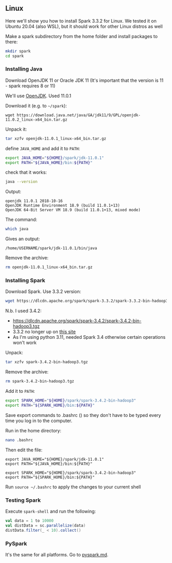 
## Linux

Here we'll show you how to install Spark 3.3.2 for Linux.
We tested it on Ubuntu 20.04 (also WSL), but it should work
for other Linux distros as well

Make a spark subdirectory from the home folder and install packages to there:

```bash
mkdir spark
cd spark
```

### Installing Java

Download OpenJDK 11 or Oracle JDK 11 (It's important that the version is 11 - spark requires 8 or 11)


We'll use [OpenJDK](https://jdk.java.net/archive/). Used 11.0.1

Download it (e.g. to `~/spark`):

```
wget https://download.java.net/java/GA/jdk11/9/GPL/openjdk-11.0.2_linux-x64_bin.tar.gz
```

Unpack it:

```bash
tar xzfv openjdk-11.0.1_linux-x64_bin.tar.gz
```

define `JAVA_HOME` and add it to `PATH`:

```bash
export JAVA_HOME="${HOME}/spark/jdk-11.0.1"
export PATH="${JAVA_HOME}/bin:${PATH}"
```

check that it works:

```bash
java --version
```

Output:

```
openjdk 11.0.1 2018-10-16
OpenJDK Runtime Environment 18.9 (build 11.0.1+13)
OpenJDK 64-Bit Server VM 18.9 (build 11.0.1+13, mixed mode)

```

The command:

```bash
which java
```

Gives an output:

```
/home/USERNAME/spark/jdk-11.0.1/bin/java
```

Remove the archive:

```bash
rm openjdk-11.0.1_linux-x64_bin.tar.gz
```

### Installing Spark


Download Spark. Use 3.3.2 version:

```bash
wget https://dlcdn.apache.org/spark/spark-3.3.2/spark-3.3.2-bin-hadoop3.tgz

```

N.b. I used 3.4.2: 
- https://dlcdn.apache.org/spark/spark-3.4.2/spark-3.4.2-bin-hadoop3.tgz
- 3.3.2 no longer up on [this site](https://spark.apache.org/downloads.html)
- As I'm using python 3.11, needed Spark 3.4 otherwise certain operations won't work 

Unpack:

```bash
tar xzfv spark-3.4.2-bin-hadoop3.tgz
```

Remove the archive:

```bash
rm spark-3.4.2-bin-hadoop3.tgz
```

Add it to `PATH`:

```bash
export SPARK_HOME="${HOME}/spark/spark-3.4.2-bin-hadoop3"
export PATH="${SPARK_HOME}/bin:${PATH}"
```

Save export commands to .bashrc () so they don't have to be typed every time you log in to the computer.

Run in the home directory:

```bash
nano .bashrc
```

Then edit the file:

```
export JAVA_HOME="${HOME}/spark/jdk-11.0.1"
export PATH="${JAVA_HOME}/bin:${PATH}"

export SPARK_HOME="${HOME}/spark/spark-3.4.2-bin-hadoop3"
export PATH="${SPARK_HOME}/bin:${PATH}"
```

Run `source ~/.bashrc` to apply the changes to your current shell


### Testing Spark
 
Execute `spark-shell` and run the following: 

```scala
val data = 1 to 10000
val distData = sc.parallelize(data)
distData.filter(_ < 10).collect()
```

### PySpark

It's the same for all platforms. Go to [pyspark.md](pyspark.md). 
